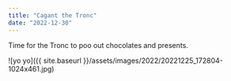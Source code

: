 ```yaml
---
title: "Cagant the Tronc"
date: "2022-12-30"
---
```


Time for the Tronc to poo out chocolates and presents.

![yo yo]({{ site.baseurl }}/assets/images/2022/20221225_172804-1024x461.jpg)
